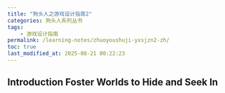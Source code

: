 ```yaml
---
title: "狗头人之游戏设计指南2"
categories: 狗头人系列丛书
tags:
    - 游戏设计指南
permalink: /learning-notes/zhuoyoushuji-yxsjzn2-zh/
toc: true
last_modified_at: 2025-08-21 00:22:23
---
```


## Introduction Foster Worlds to Hide and Seek In






